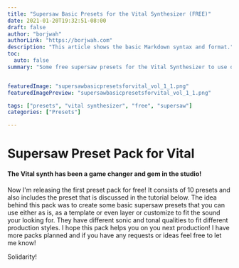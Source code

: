 ```yaml
---
title: "Supersaw Basic Presets for the Vital Synthesizer (FREE)"
date: 2021-01-20T19:32:51-08:00
draft: false
author: "borjwah"
authorLink: "https://borjwah.com"
description: "This article shows the basic Markdown syntax and format."
toc:
  auto: false
summary: "Some free supersaw presets for the Vital Synthesizer to use on your next production!"


featuredImage: "supersawbasicpresetsforvital_vol_1_1.png"
featuredImagePreview: "supersawbasicpresetsforvital_vol_1_1.png"

tags: ["presets", "vital synthesizer", "free", "supersaw"]
categories: ["Presets"]

--- 
```


# Supersaw Preset Pack for Vital

#### The Vital synth has been a game changer and gem in the studio! 

Now I'm releasing the first preset pack for free! It consists of 10 presets and also includes the preset that is discussed in the tutorial below. The idea behind this pack was to create some basic supersaw presets that you can use either as is, as a template or even layer or customize to fit the sound your looking for. They have different sonic and tonal qualities to fit different production styles. I hope this pack helps you on you next production! I have more packs planned and if you have any requests or ideas feel free to let me know! 

Solidarity! 

